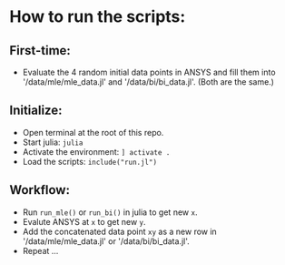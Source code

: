 
# How to run the scripts:

## First-time:
- Evaluate the 4 random initial data points in ANSYS and fill them into '/data/mle/mle_data.jl' and '/data/bi/bi_data.jl'. (Both are the same.)

## Initialize:
- Open terminal at the root of this repo.
- Start julia: `julia`
- Activate the environment: `] activate .`
- Load the scripts: `include("run.jl")`

## Workflow:
- Run `run_mle()` or `run_bi()` in julia to get new `x`.
- Evalute ANSYS at `x` to get new `y`.
- Add the concatenated data point `xy` as a new row in '/data/mle/mle_data.jl' or '/data/bi/bi_data.jl'.
- Repeat ...
